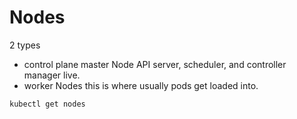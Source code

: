 # Nodes

2 types

- control plane
    master Node
    API server, scheduler, and controller manager live. 
- worker Nodes
    this is where usually pods get loaded into. 

```bash
kubectl get nodes
```




